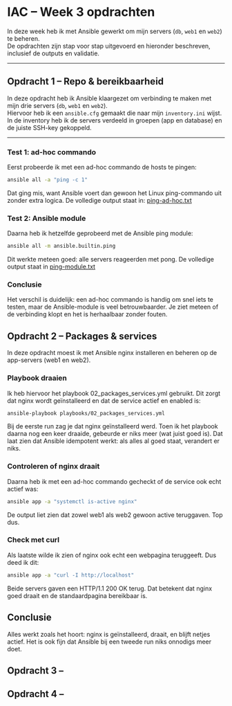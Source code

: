 # IAC – Week 3 opdrachten

In deze week heb ik met Ansible gewerkt om mijn servers (`db`, `web1` en `web2`) te beheren.  
De opdrachten zijn stap voor stap uitgevoerd en hieronder beschreven, inclusief de outputs en validatie.

---

## Opdracht 1 – Repo & bereikbaarheid

In deze opdracht heb ik Ansible klaargezet om verbinding te maken met mijn drie servers (`db`, `web1` en `web2`).  
Hiervoor heb ik een `ansible.cfg` gemaakt die naar mijn `inventory.ini` wijst. In de inventory heb ik de servers verdeeld in groepen (app en database) en de juiste SSH-key gekoppeld.

---

### Test 1: ad-hoc commando
Eerst probeerde ik met een ad-hoc commando de hosts te pingen:

```bash
ansible all -a "ping -c 1"

````
Dat ging mis, want Ansible voert dan gewoon het Linux ping-commando uit zonder extra logica.
De volledige output staat in: [ping-ad-hoc.txt](outputs/ping-ad-hoc.txt)

### Test 2: Ansible module
Daarna heb ik hetzelfde geprobeerd met de Ansible ping module:
```bash
ansible all -m ansible.builtin.ping
````
Dit werkte meteen goed: alle servers reageerden met pong.
De volledige output staat in [ping-module.txt](outputs/ping-module.txt)

### Conclusie

Het verschil is duidelijk: een ad-hoc commando is handig om snel iets te testen, maar de Ansible-module is veel betrouwbaarder. Je ziet meteen of de verbinding klopt en het is herhaalbaar zonder fouten.


## Opdracht 2 – Packages & services

In deze opdracht moest ik met Ansible nginx installeren en beheren op de app-servers (web1 en web2).

### Playbook draaien

Ik heb hiervoor het playbook 02_packages_services.yml gebruikt. Dit zorgt dat nginx wordt geïnstalleerd en dat de service actief en enabled is:
```bash
ansible-playbook playbooks/02_packages_services.yml
````
Bij de eerste run zag je dat nginx geïnstalleerd werd. Toen ik het playbook daarna nog een keer draaide, gebeurde er niks meer (wat juist goed is). Dat laat zien dat Ansible idempotent werkt: als alles al goed staat, verandert er niks.

### Controleren of nginx draait
Daarna heb ik met een ad-hoc commando gecheckt of de service ook echt actief was:
```bash
ansible app -a "systemctl is-active nginx"
````
De output liet zien dat zowel web1 als web2 gewoon active teruggaven. Top dus.

### Check met curl
Als laatste wilde ik zien of nginx ook echt een webpagina teruggeeft.
Dus deed ik dit:
```bash
ansible app -a "curl -I http://localhost"
````
Beide servers gaven een HTTP/1.1 200 OK terug. Dat betekent dat nginx goed draait en de standaardpagina bereikbaar is.

## Conclusie
Alles werkt zoals het hoort: nginx is geïnstalleerd, draait, en blijft netjes actief. Het is ook fijn dat Ansible bij een tweede run niks onnodigs meer doet.

## Opdracht 3 –

## Opdracht 4 –
